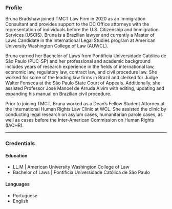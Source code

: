 ### Profile
Bruna Bradshaw joined TMCT Law Firm in 2020 as an Immigration Consultant and provides support to the DC Office attorneys with the representation of individuals before the U.S. Citizenship and Immigration Services (USCIS). Bruna is a Brazilian lawyer and currently a Master of Laws Candidate in the International Legal Studies program at American University Washington College of Law (AUWCL).      
 
Bruna earned her Bachelor of Laws from Pontifícia Universidade Católica de São Paulo (PUC-SP) and her professional and academic background includes years of research experience in the fields of international law, economic law, regulatory law, contract law, and civil procedure law. She worked for some of the leading law firms in Brazil and clerked for Judge Walter Fonseca at the São Paulo State Court of Appeals. Additionally, she assisted Professor José Manoel de Arruda Alvim with editing, updating and expanding his manual on Brazilian civil procedure.
 
Prior to joining TMCT, Bruna worked as a Dean’s Fellow Student Attorney at the International Human Rights Law Clinic at WCL. She assisted the clinic by conducting legal research on asylum cases, humanitarian parole cases, as well as cases before the Inter-American Commission on Human Rights (IACHR). 

**** 								

### Credentials 						

#### Education 							
- LL.M | American University Washington College of Law
- Bachelor of Laws | Pontifícia Universidade Católica de São Paulo

#### Languages
- Portuguese
- English
